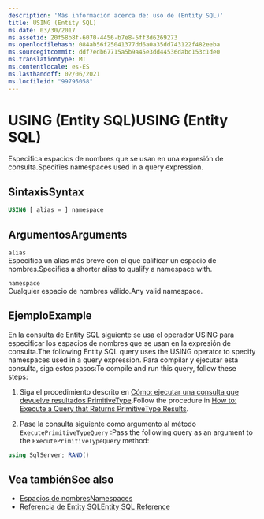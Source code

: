 ```yaml
---
description: 'Más información acerca de: uso de (Entity SQL)'
title: USING (Entity SQL)
ms.date: 03/30/2017
ms.assetid: 20f58b8f-6070-4456-b7e8-5ff3d6269273
ms.openlocfilehash: 084ab56f25041377dd6a0a35dd743122f482eeba
ms.sourcegitcommit: ddf7edb67715a5b9a45e3dd44536dabc153c1de0
ms.translationtype: MT
ms.contentlocale: es-ES
ms.lasthandoff: 02/06/2021
ms.locfileid: "99795058"
---
```

# <a name="using-entity-sql"></a><span data-ttu-id="11b1e-103">USING (Entity SQL)</span><span class="sxs-lookup"><span data-stu-id="11b1e-103">USING (Entity SQL)</span></span>

<span data-ttu-id="11b1e-104">Especifica espacios de nombres que se usan en una expresión de consulta.</span><span class="sxs-lookup"><span data-stu-id="11b1e-104">Specifies namespaces used in a query expression.</span></span>  
  
## <a name="syntax"></a><span data-ttu-id="11b1e-105">Sintaxis</span><span class="sxs-lookup"><span data-stu-id="11b1e-105">Syntax</span></span>  
  
```sql  
USING [ alias = ] namespace  
```  
  
## <a name="arguments"></a><span data-ttu-id="11b1e-106">Argumentos</span><span class="sxs-lookup"><span data-stu-id="11b1e-106">Arguments</span></span>  

 `alias`  
 <span data-ttu-id="11b1e-107">Especifica un alias más breve con el que calificar un espacio de nombres.</span><span class="sxs-lookup"><span data-stu-id="11b1e-107">Specifies a shorter alias to qualify a namespace with.</span></span>  
  
 `namespace`  
 <span data-ttu-id="11b1e-108">Cualquier espacio de nombres válido.</span><span class="sxs-lookup"><span data-stu-id="11b1e-108">Any valid namespace.</span></span>  
  
## <a name="example"></a><span data-ttu-id="11b1e-109">Ejemplo</span><span class="sxs-lookup"><span data-stu-id="11b1e-109">Example</span></span>  

 <span data-ttu-id="11b1e-110">En la consulta de Entity SQL siguiente se usa el operador USING para especificar los espacios de nombres que se usan en la expresión de consulta.</span><span class="sxs-lookup"><span data-stu-id="11b1e-110">The following Entity SQL query uses the USING operator to specify namespaces used in a query expression.</span></span> <span data-ttu-id="11b1e-111">Para compilar y ejecutar esta consulta, siga estos pasos:</span><span class="sxs-lookup"><span data-stu-id="11b1e-111">To compile and run this query, follow these steps:</span></span>  
  
1. <span data-ttu-id="11b1e-112">Siga el procedimiento descrito en [Cómo: ejecutar una consulta que devuelve resultados PrimitiveType](../how-to-execute-a-query-that-returns-primitivetype-results.md).</span><span class="sxs-lookup"><span data-stu-id="11b1e-112">Follow the procedure in [How to: Execute a Query that Returns PrimitiveType Results](../how-to-execute-a-query-that-returns-primitivetype-results.md).</span></span>  
  
2. <span data-ttu-id="11b1e-113">Pase la consulta siguiente como argumento al método `ExecutePrimitiveTypeQuery` :</span><span class="sxs-lookup"><span data-stu-id="11b1e-113">Pass the following query as an argument to the `ExecutePrimitiveTypeQuery` method:</span></span>  
  
```csharp
using SqlServer; RAND()  
```  
  
## <a name="see-also"></a><span data-ttu-id="11b1e-114">Vea también</span><span class="sxs-lookup"><span data-stu-id="11b1e-114">See also</span></span>

- [<span data-ttu-id="11b1e-115">Espacios de nombres</span><span class="sxs-lookup"><span data-stu-id="11b1e-115">Namespaces</span></span>](namespaces-entity-sql.md)
- [<span data-ttu-id="11b1e-116">Referencia de Entity SQL</span><span class="sxs-lookup"><span data-stu-id="11b1e-116">Entity SQL Reference</span></span>](entity-sql-reference.md)
